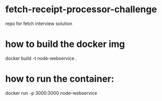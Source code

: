 # fetch-receipt-processor-challenge
repo for fetch interview solution

# how to build the docker img
docker build -t node-webservice .

# how to run the container:
docker run -p 3000:3000 node-webservice
